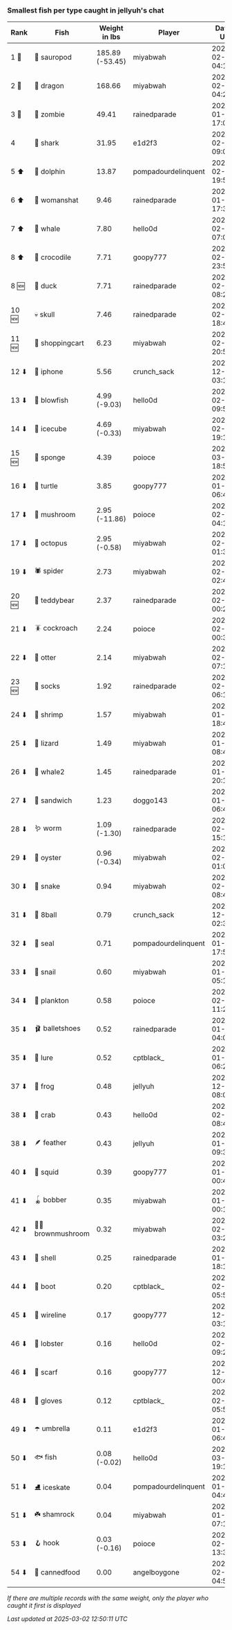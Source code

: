 ### Smallest fish per type caught in jellyuh's chat
| Rank | Fish | Weight in lbs | Player | Date in UTC |
|------|--------|-----------|---------|------|
| 1 🥇  | 🦕 sauropod | 185.89 (-53.45) | miyabwah | 2025-02-25 04:19:19 |
| 2 🥈  | 🐉 dragon | 168.66 | miyabwah | 2025-02-10 04:22:55 |
| 3 🥉  | 🧟 zombie | 49.41 | rainedparade | 2025-01-25 17:01:30 |
| 4  | 🦈 shark | 31.95 | e1d2f3 | 2025-02-10 09:03:18 |
| 5 ⬆ | 🐬 dolphin | 13.87 | pompadourdelinquent | 2025-02-16 19:51:28 |
| 6 ⬆ | 👒 womanshat | 9.46 | rainedparade | 2025-01-25 17:36:59 |
| 7 ⬆ | 🐳 whale | 7.80 | hello0d | 2025-02-10 07:07:45 |
| 8 ⬆ | 🐊 crocodile | 7.71 | goopy777 | 2025-02-06 23:53:49 |
| 8 🆕 | 🦆 duck | 7.71 | rainedparade | 2025-02-24 08:22:44 |
| 10 🆕 | 💀 skull | 7.46 | rainedparade | 2025-02-27 18:49:58 |
| 11 🆕 | 🛒 shoppingcart | 6.23 | miyabwah | 2025-02-23 20:58:02 |
| 12 ⬇ | 📱 iphone | 5.56 | crunch_sack | 2024-12-28 03:13:01 |
| 13 ⬇ | 🐡 blowfish | 4.99 (-9.03) | hello0d | 2025-02-26 09:57:33 |
| 14 ⬇ | 🧊 icecube | 4.69 (-0.33) | miyabwah | 2025-02-28 19:19:01 |
| 15 🆕 | 🧽 sponge | 4.39 | poioce | 2025-03-01 18:53:12 |
| 16 ⬇ | 🐢 turtle | 3.85 | goopy777 | 2025-01-10 06:49:08 |
| 17 ⬇ | 🍄 mushroom | 2.95 (-11.86) | poioce | 2025-02-23 04:11:46 |
| 17 ⬇ | 🐙 octopus | 2.95 (-0.58) | miyabwah | 2025-02-25 01:38:51 |
| 19 ⬇ | 🕷️ spider | 2.73 | miyabwah | 2025-02-13 02:46:47 |
| 20 🆕 | 🧸 teddybear | 2.37 | rainedparade | 2025-02-28 00:29:01 |
| 21 ⬇ | 🪳 cockroach | 2.24 | poioce | 2025-02-12 00:30:23 |
| 22 ⬇ | 🦦 otter | 2.14 | miyabwah | 2025-02-22 07:13:44 |
| 23 🆕 | 🧦 socks | 1.92 | rainedparade | 2025-02-26 06:14:53 |
| 24 ⬇ | 🦐 shrimp | 1.57 | miyabwah | 2025-01-24 18:45:45 |
| 25 ⬇ | 🦎 lizard | 1.49 | miyabwah | 2025-01-27 08:43:18 |
| 26 ⬇ | 🐋 whale2 | 1.45 | rainedparade | 2025-01-06 20:19:03 |
| 27 ⬇ | 🥪 sandwich | 1.23 | doggo143 | 2025-01-30 06:42:05 |
| 28 ⬇ | 🪱 worm | 1.09 (-1.30) | rainedparade | 2025-02-28 15:11:13 |
| 29 ⬇ | 🦪 oyster | 0.96 (-0.34) | miyabwah | 2025-02-27 01:01:33 |
| 30 ⬇ | 🐍 snake | 0.94 | miyabwah | 2025-02-03 08:44:59 |
| 31 ⬇ | 🎱 8ball | 0.79 | crunch_sack | 2024-12-28 02:37:12 |
| 32 ⬇ | 🦭 seal | 0.71 | pompadourdelinquent | 2025-01-12 17:59:25 |
| 33 ⬇ | 🐌 snail | 0.60 | miyabwah | 2025-01-27 05:15:12 |
| 34 ⬇ | 🦠 plankton | 0.58 | poioce | 2025-02-15 11:24:31 |
| 35 ⬇ | 🩰 balletshoes | 0.52 | rainedparade | 2025-01-25 04:09:12 |
| 35 ⬇ | 🎏 lure | 0.52 | cptblack_ | 2025-01-16 06:23:55 |
| 37 ⬇ | 🐸 frog | 0.48 | jellyuh | 2024-12-22 08:09:11 |
| 38 ⬇ | 🦀 crab | 0.43 | hello0d | 2025-02-16 08:45:35 |
| 38 ⬇ | 🪶 feather | 0.43 | jellyuh | 2025-01-02 09:31:14 |
| 40 ⬇ | 🦑 squid | 0.39 | goopy777 | 2025-01-31 00:48:21 |
| 41 ⬇ | 🪀 bobber | 0.35 | miyabwah | 2025-01-28 00:17:58 |
| 42 ⬇ | 🍄‍🟫 brownmushroom | 0.32 | miyabwah | 2025-02-04 03:28:39 |
| 43 ⬇ | 🐚 shell | 0.25 | rainedparade | 2025-01-25 18:14:01 |
| 44 ⬇ | 👢 boot | 0.20 | cptblack_ | 2025-02-05 05:52:59 |
| 45 ⬇ | 🧵 wireline | 0.17 | goopy777 | 2024-12-27 03:16:21 |
| 46 ⬇ | 🦞 lobster | 0.16 | hello0d | 2025-02-16 09:22:31 |
| 46 ⬇ | 🧣 scarf | 0.16 | goopy777 | 2024-12-29 00:40:05 |
| 48 ⬇ | 🧤 gloves | 0.12 | cptblack_ | 2025-02-17 05:56:20 |
| 49 ⬇ | ☂️ umbrella | 0.11 | e1d2f3 | 2025-01-30 06:43:56 |
| 50 ⬇ | 🐟 fish | 0.08 (-0.02) | hello0d | 2025-03-01 19:16:27 |
| 51 ⬇ | ⛸️ iceskate | 0.04 | pompadourdelinquent | 2025-01-07 04:48:07 |
| 51 ⬇ | ☘️ shamrock | 0.04 | miyabwah | 2025-01-26 07:15:25 |
| 53 ⬇ | 🪝 hook | 0.03 (-0.16) | poioce | 2025-02-27 13:32:30 |
| 54 ⬇ | 🥫 cannedfood | 0.00 | angelboygone | 2025-02-05 04:52:10 |

_If there are multiple records with the same weight, only the player who caught it first is displayed_

_Last updated at 2025-03-02 12:50:11 UTC_